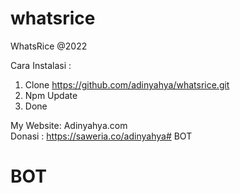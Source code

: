 # whatsrice
WhatsRice @2022

Cara Instalasi :

1. Clone https://github.com/adinyahya/whatsrice.git
2. Npm Update
3. Done

My Website: Adinyahya.com<br>
Donasi : https://saweria.co/adinyahya# BOT
# BOT
